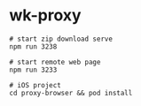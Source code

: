 # wk-proxy    
   
   


```shell
# start zip download serve
npm run 3238
```
   
   



```shell
# start remote web page
npm run 3233
```
                
   
   
```shell
# iOS project
cd proxy-browser && pod install 
```
